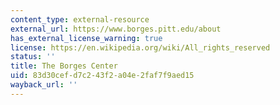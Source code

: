 ```yaml
---
content_type: external-resource
external_url: https://www.borges.pitt.edu/about
has_external_license_warning: true
license: https://en.wikipedia.org/wiki/All_rights_reserved
status: ''
title: The Borges Center
uid: 83d30cef-d7c2-43f2-a04e-2faf7f9aed15
wayback_url: ''
---
```

